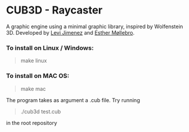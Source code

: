 # CUB3D - Raycaster

A graphic engine using a minimal graphic library, inspired by Wolfenstein 3D.
Developed by [Levi Jimenez](https://github.com/pepelevi) and [Esther Møllebro](https://github.com/emollebr).

### To install on Linux / Windows:

> make linux

### To install on MAC OS:

> make mac

The program takes as argument a .cub file. Try running 
> ./cub3d test.cub

in the root repository
